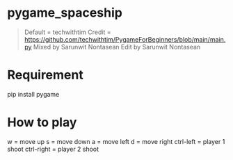 # pygame_spaceship
> Default = techwithtim
> Credit  = https://github.com/techwithtim/PygameForBeginners/blob/main/main.py
> Mixed by Sarunwit Nontasean
> Edit by Sarunwit Nontasean

# Requirement
pip install pygame

# How to play
w = move up
s = move down
a = move left
d = move right
ctrl-left = player 1 shoot
ctrl-right = player 2 shoot
